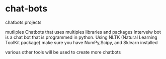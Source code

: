 # chat-bots
chatbots projects

mutliples Chatbots that uses multiples libraries and packages
Interveiw bot is a chat bot that is programmed in python.
Using NLTK (Natural Learning ToolKit package)
make sure you have NumPy,Scipy, and Sklearn installed

various other tools will be used to create more chatbots



